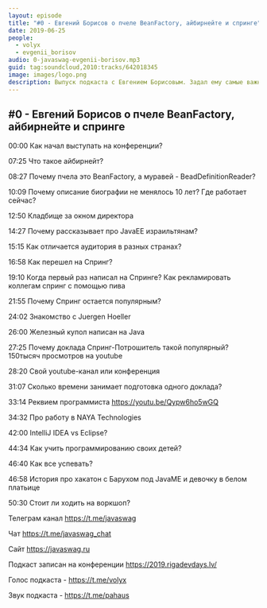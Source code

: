 ```yaml
---
layout: episode
title: "#0 - Евгений Борисов о пчеле BeanFactory, айбирнейте и спринге"
date: 2019-06-25
people:
  - volyx
  - evgenii_borisov
audio: 0-javaswag-evgenii-borisov.mp3
guid: tag:soundcloud,2010:tracks/642018345
image: images/logo.png
description: Выпуск подкаста с Евгением Борисовым. Задал ему самые важные вопросы - почему называет Хибернейт айбирнейтом, почему а слайдах пчела это BeanFactory, откуда знает создателя спринга, как первый раз выступил, как учит детей программированию и много другое.
---
```


## #0 - Евгений Борисов о пчеле BeanFactory, айбирнейте и спринге

00:00 Как начал выступать на конференции?

07:25 Что такое айбирнейт?

08:27 Почему пчела это BeanFactory, а муравей - BeadDefinitionReader?

10:09 Почему описание биографии не менялось 10 лет? Где работает сейчас?

12:50 Кладбище за окном директора

14:27 Почему рассказывает про JavaEE израильтянам?

15:15 Как отличается аудитория в разных странах?

16:58 Как перешел на Спринг?

19:10 Когда первый раз написал на Спринге? Как рекламировать коллегам спринг с помощью пива

21:55 Почему Спринг остается популярным?

24:02 Знакомство с Juergen Hoeller

26:00 Железный купол написан на Java

27:25 Почему доклада Спринг-Потрошитель такой популярный? 150тысяч просмотров на youtube

28:20 Свой youtube-канал или конференция

31:07 Сколько времени занимает подготовка одного доклада?

33:14 Реквием программиста https://youtu.be/Qypw6ho5wGQ

34:32 Про работу в NAYA Technologies

42:00 IntelliJ IDEA vs Eclipse?

44:34 Как учить программированию своих детей?

46:40 Как все успевать?

46:58 История про хакатон с Барухом под JavaME и девочку в белом платьице

50:30 Стоит ли ходить на воркшоп?


Телеграм канал https://t.me/javaswag

Чат https://t.me/javaswag_chat

Сайт https://javaswag.ru

Подкаст записан на конференции https://2019.rigadevdays.lv/ 

Голос подкаста - https://t.me/volyx

Звук подкаста - https://t.me/pahaus
